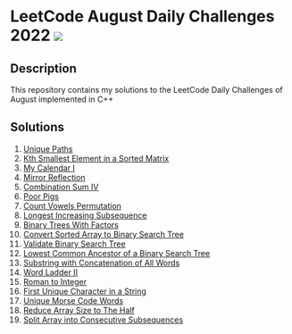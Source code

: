 # LeetCode August Daily Challenges 2022 <img src="https://img.icons8.com/external-bearicons-outline-color-bearicons/64/000000/external-Competition-business-and-marketing-bearicons-outline-color-bearicons.png"/>
## Description
This repository contains my solutions to the LeetCode Daily Challenges of August implemented in C++

## Solutions

1. <a href="https://github.com/miraehab/LeetCode-August-Daily-Challenges-2022/blob/main/62.%20Unique%20Paths.cpp">Unique Paths</a>
2. <a href="https://github.com/miraehab/LeetCode-August-Daily-Challenges-2022/blob/main/378.%20Kth%20Smallest%20Element%20in%20a%20Sorted%20Matrix.cpp">Kth Smallest Element in a Sorted Matrix</a>
3. <a href="https://github.com/miraehab/LeetCode-August-Daily-Challenges-2022/blob/main/729.%20My%20Calendar%20I.cpp">My Calendar I</a>
4. <a href="https://github.com/miraehab/LeetCode-August-Daily-Challenges-2022/blob/main/858.%20Mirror%20Reflection.cpp">Mirror Reflection</a>
5. <a href="https://github.com/miraehab/LeetCode-August-Daily-Challenges-2022/blob/main/377.%20Combination%20Sum%20IV.cpp">Combination Sum IV</a>
6. <a href="https://github.com/miraehab/LeetCode-August-Daily-Challenges-2022/blob/main/458.%20Poor%20Pigs.cpp">Poor Pigs</a>
7. <a href="https://github.com/miraehab/LeetCode-August-Daily-Challenges-2022/blob/main/1220.%20Count%20Vowels%20Permutation.cpp">Count Vowels Permutation</a>
8. <a href="https://github.com/miraehab/LeetCode-August-Daily-Challenges-2022/blob/main/300.%20Longest%20Increasing%20Subsequence.cpp">Longest Increasing Subsequence</a>
9. <a href="https://github.com/miraehab/LeetCode-August-Daily-Challenges-2022/blob/main/823.%20Binary%20Trees%20With%20Factors.cpp">Binary Trees With Factors</a>
10. <a href="https://github.com/miraehab/LeetCode-August-Daily-Challenges-2022/blob/main/108.%20Convert%20Sorted%20Array%20to%20Binary%20Search%20Tree.cpp">Convert Sorted Array to Binary Search Tree</a>
11. <a href="https://github.com/miraehab/LeetCode-August-Daily-Challenges-2022/blob/main/98.%20Validate%20Binary%20Search%20Tree.cpp">Validate Binary Search Tree</a>
12. <a href="https://github.com/miraehab/LeetCode-August-Daily-Challenges-2022/blob/main/235.%20Lowest%20Common%20Ancestor%20of%20a%20Binary%20Search%20Tree.cpp">Lowest Common Ancestor of a Binary Search Tree</a>
13. <a href="https://github.com/miraehab/LeetCode-August-Daily-Challenges-2022/blob/main/30.%20Substring%20with%20Concatenation%20of%20All%20Words.cpp">Substring with Concatenation of All Words</a>
14. <a href="https://github.com/miraehab/LeetCode-August-Daily-Challenges-2022/blob/main/126.%20Word%20Ladder%20II.cpp">Word Ladder II</a>
15. <a href="https://github.com/miraehab/LeetCode-August-Daily-Challenges-2022/blob/main/13.%20Roman%20to%20Integer.cpp">Roman to Integer</a>
16. <a href="https://github.com/miraehab/LeetCode-August-Daily-Challenges-2022/blob/main/387.%20First%20Unique%20Character%20in%20a%20String.cpp">First Unique Character in a String</a>
17. <a href="https://github.com/miraehab/LeetCode-August-Daily-Challenges-2022/blob/main/804.%20Unique%20Morse%20Code%20Words.cpp">Unique Morse Code Words</a>
18. <a href="https://github.com/miraehab/LeetCode-August-Daily-Challenges-2022/blob/main/1338.%20Reduce%20Array%20Size%20to%20The%20Half.cpp">Reduce Array Size to The Half</a>
19. <a href="https://github.com/miraehab/LeetCode-August-Daily-Challenges-2022/blob/main/659.%20Split%20Array%20into%20Consecutive%20Subsequences.cpp">Split Array into Consecutive Subsequences</a>